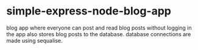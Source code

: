 # simple-express-node-blog-app
blog app where everyone can post and read blog posts without logging in
the app also stores blog posts to the database.
database connections are made using sequalise.
